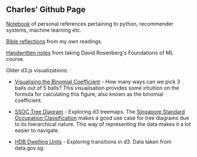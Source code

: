 ## Charles' Github Page

[Notebook](https://charleslow.github.io/notebook/book) of personal references pertaining to python, recommender systems, machine learning etc.

[Bible reflections](https://charleslow.github.io/bible/book) from my own readings. 

[Handwritten notes](https://charleslow.github.io/notes/foundations_of_ml.pdf) from taking David Rosenberg's Foundations of ML course.

Older d3.js visualizations:

* [Visualising the Binomial Coefficient](https://charleslow.github.io/binomial_coefficient) - How many ways can we pick 3 balls out of 5 balls? This visualisation provides some intuition on the formula for calculating this figure, also known as the binomial coefficient.

* [SSOC Tree Diagram](https://charleslow.github.io/ssoc_plot) - Exploring d3 treemaps. The [Singapore Standard Occupation Classification](http://www.singstat.gov.sg/methodologies-standards/statistical-standards-and-classifications/SSOC) makes a good use case for tree diagrams due to its hierarchical nature. This way of representing the data makes it a lot easier to navigate.

* [HDB Dwelling Units](https://charleslow.github.io/flats_per_town) - Exploring transitions in d3. Data taken from data.gov.sg.
